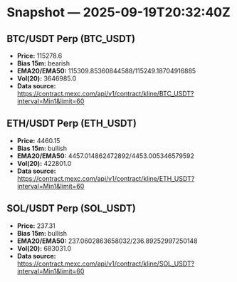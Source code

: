 # Snapshot — 2025-09-19T20:32:40Z

## BTC/USDT Perp (BTC_USDT)
- **Price:** 115278.6
- **Bias 15m:** bearish
- **EMA20/EMA50:** 115309.85360844588/115249.18704916885
- **Vol(20):** 3646985.0
- **Data source:** https://contract.mexc.com/api/v1/contract/kline/BTC_USDT?interval=Min1&limit=60

## ETH/USDT Perp (ETH_USDT)
- **Price:** 4460.15
- **Bias 15m:** bullish
- **EMA20/EMA50:** 4457.014862472892/4453.005346579592
- **Vol(20):** 422801.0
- **Data source:** https://contract.mexc.com/api/v1/contract/kline/ETH_USDT?interval=Min1&limit=60

## SOL/USDT Perp (SOL_USDT)
- **Price:** 237.31
- **Bias 15m:** bullish
- **EMA20/EMA50:** 237.0602863658032/236.89252997250148
- **Vol(20):** 683031.0
- **Data source:** https://contract.mexc.com/api/v1/contract/kline/SOL_USDT?interval=Min1&limit=60
